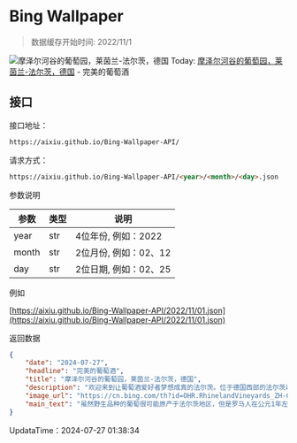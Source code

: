 # Bing Wallpaper

> 数据缓存开始时间: 2022/11/1

![摩泽尔河谷的葡萄园，莱茵兰-法尔茨，德国](https://cn.bing.com/th?id=OHR.RhinelandVineyards_ZH-CN3332101688_1920x1080.webp)
Today: [摩泽尔河谷的葡萄园，莱茵兰-法尔茨，德国](https://cn.bing.com/th?id=OHR.RhinelandVineyards_ZH-CN3332101688_1920x1080.webp) - 完美的葡萄酒

## 接口

接口地址：

```html
https://aixiu.github.io/Bing-Wallpaper-API/
```

请求方式：

```html
https://aixiu.github.io/Bing-Wallpaper-API/<year>/<month>/<day>.json
```

参数说明

| 参数 | 类型 | 说明 |
| - | - | - |
| year | str | 4位年份, 例如：2022 |
| month | str | 2位月份, 例如：02、12 |
| day | str | 2位日期, 例如：02、25 |

例如

[https://aixiu.github.io/Bing-Wallpaper-API/2022/11/01.json](https://aixiu.github.io/Bing-Wallpaper-API/2022/11/01.json)

返回数据

```json
{
    "date": "2024-07-27",
    "headline": "完美的葡萄酒",
    "title": "摩泽尔河谷的葡萄园，莱茵兰-法尔茨，德国",
    "description": "欢迎来到让葡萄酒爱好者梦想成真的法尔茨。位于德国西部的法尔茨以风景如画的葡萄园而闻名，这里山峦起伏，土壤肥沃，气候温暖。得天独厚的风土条件培育出了种类繁多的葡萄。除了雷司令，这里还出产霞多丽、长相思、白皮诺、米勒-图高和丹菲特等著名葡萄品种。法尔茨是德国最大的红葡萄酒产区，该地区超过40%的葡萄园所种植的葡萄都用于酿造红葡萄酒。",
    "image_url": "https://cn.bing.com/th?id=OHR.RhinelandVineyards_ZH-CN3332101688_1920x1080.webp",
    "main_text": "虽然野生品种的葡萄很可能原产于法尔茨地区，但是罗马人在公元1年左右带来了葡萄的栽培和种植技术。"
}
```

UpdataTime：2024-07-27 01:38:34
